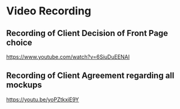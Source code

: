 # Video Recording

## Recording of Client Decision of Front Page choice
https://www.youtube.com/watch?v=6SiuDuEENAI

## Recording of Client Agreement regarding all mockups
https://youtu.be/yoPZtkxiE9Y
